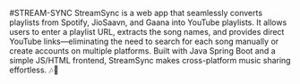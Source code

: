 #STREAM-SYNC
StreamSync is a web app that seamlessly converts playlists from Spotify, JioSaavn, and Gaana into YouTube playlists. 
It allows users to enter a playlist URL, extracts the song names, and provides direct YouTube links—eliminating the need to search for each song manually or create accounts on multiple platforms. 
Built with Java Spring Boot and a simple JS/HTML frontend, StreamSync makes cross-platform music sharing effortless. 🎶🚀
